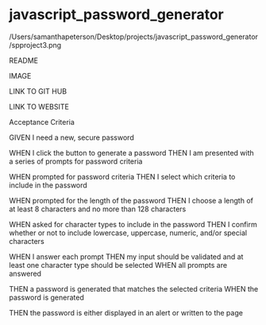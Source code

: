 # javascript_password_generator
/Users/samanthapeterson/Desktop/projects/javascript_password_generator/spproject3.png
 

README

IMAGE

LINK TO GIT HUB


LINK TO WEBSITE 


 
 Acceptance Criteria
 
 
  GIVEN I need a new, secure password 

WHEN I click the button to generate a password
 THEN I am presented with a series of prompts for password criteria 

WHEN prompted for password criteria 
THEN I select which criteria to include in the password
 
WHEN prompted for the length of the password 
THEN I choose a length of at least 8 characters and no more than 128 characters 

WHEN asked for character types to include in the password 
THEN I confirm whether or not to include lowercase, uppercase, numeric, and/or special characters 

WHEN I answer each prompt 
THEN my input should be validated and at least one character type should be selected WHEN all prompts are answered 

THEN a password is generated that matches the selected criteria WHEN the password is generated 

THEN the password is either displayed in an alert or written to the page
